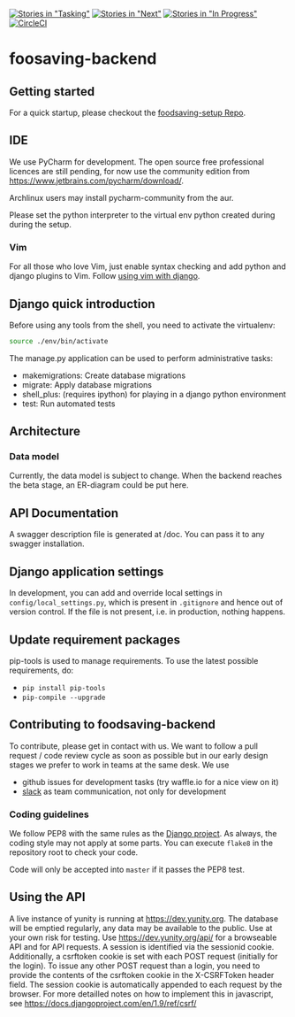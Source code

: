 [![Stories in "Tasking"](https://badge.waffle.io/yunity/yunity.svg?label=%5Bkanban%5D%20tasking&title=Tasking)](https://waffle.io/yunity/yunity)
[![Stories in "Next"](https://badge.waffle.io/yunity/yunity.svg?label=%5Bkanban%5D%20next&title=Next)](https://waffle.io/yunity/yunity)
[![Stories in "In Progress"](https://badge.waffle.io/yunity/yunity.svg?label=%5Bkanban%5D%20in-progress&title=In%20Progress)](https://waffle.io/yunity/yunity)
[![CircleCI](https://circleci.com/gh/yunity/yunity-core/tree/master.svg?style=svg)](https://circleci.com/gh/yunity/yunity-core/tree/master)

# foosaving-backend

## Getting started
For a quick startup, please checkout the [foodsaving-setup Repo](https://github.com/yunity/foodsaving-setup).

## IDE
We use PyCharm for development. The open source free professional licences are still pending, for now use the community edition from https://www.jetbrains.com/pycharm/download/.

Archlinux users may install pycharm-community from the aur.

Please set the python interpreter to the virtual env python created during during the setup.

### Vim

For all those who love Vim, just enable syntax checking and add python and django plugins to Vim. Follow [using vim with django](https://code.djangoproject.com/wiki/UsingVimWithDjango).

## Django quick introduction
Before using any tools from the shell, you need to activate the virtualenv:

```sh
source ./env/bin/activate
```

The manage.py application can be used to perform administrative tasks:

  - makemigrations: Create database migrations
  - migrate: Apply database migrations
  - shell\_plus: (requires ipython) for playing in a django python environment
  - test: Run automated tests

## Architecture

### Data model
Currently, the data model is subject to change. When the backend reaches the beta stage, an ER-diagram could be put here.

## API Documentation
A swagger description file is generated at /doc. You can pass it to any swagger installation.

## Django application settings
In development, you can add and override local settings in
`config/local_settings.py`, which is present in `.gitignore` and hence out of
version control. If the file is not present, i.e. in production, nothing
happens.

## Update requirement packages
pip-tools is used to manage requirements. To use the latest possible requirements, do:

- `pip install pip-tools`
- `pip-compile --upgrade`

## Contributing to foodsaving-backend
To contribute, please get in contact with us. We want to follow a pull request / code review cycle as soon as possible but in our early design stages we prefer to work in teams at the same desk.
We use

- github issues for development tasks (try waffle.io for a nice view on it)
- [slack](https://yunity.slack.com) as team communication, not only for development

### Coding guidelines
We follow PEP8 with the same rules as the [Django project](https://docs.djangoproject.com/en/dev/internals/contributing/writing-code/coding-style/).
As always, the coding style may not apply at some parts.
You can execute `flake8` in the repository root to check your code.

Code will only be accepted into `master` if it passes the PEP8 test.

## Using the API
A live instance of yunity is running at https://dev.yunity.org. The database will be emptied regularly, any data may be available to the public. Use at your own risk for testing.
Use https://dev.yunity.org/api/ for a browseable API and for API requests.
A session is identified via the sessionid cookie. Additionally, a csrftoken cookie is set with each POST request (initially for the login). To issue any other POST request than a login, you need to provide the contents of the csrftoken cookie in the X-CSRFToken header field. The session cookie is automatically appended to each request by the browser.
For more detailled notes on how to implement this in javascript, see https://docs.djangoproject.com/en/1.9/ref/csrf/
